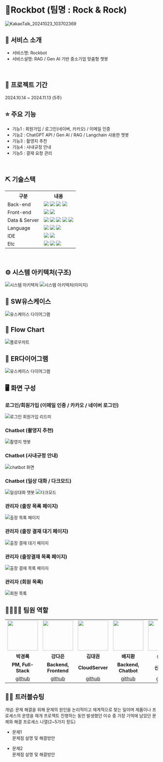 # 🤖Rockbot (팀명 : Rock & Rock)
![KakaoTalk_20241023_103702369](https://github.com/user-attachments/assets/ea16ca3f-5755-4bae-af91-fa01b51f959c)



## 👀 서비스 소개
* 서비스명: Rockbot
* 서비스설명: RAG / Gen AI 기반 중소기업 맞춤형 챗봇
<br>

## 📅 프로젝트 기간
2024.10.14 ~ 2024.11.13 (5주)
<br>

## ⭐ 주요 기능
* 기능1 : 회원가입 / 로그인(네이버, 카카오) / 이메일 인증
* 기능2 : ChatGPT API / Gen AI / RAG / Langchain 사용한 챗봇
* 기능3 : 촬영지 추천
* 기능4 : 사내규정 안내
* 기능5 : 결재 요청 관리
<br>

## ⛏ 기술스택
<table>
    <tr>
        <th>구분</th>
        <th>내용</th>
    </tr>
    <tr>
        <td>Back-end</td>
        <td>
            <img src="https://img.shields.io/badge/Spring Boot-6DB33F?style=for-the-badge&logo=Spring Boot&logoColor=white"/>
            <img src="https://img.shields.io/badge/Java-007396?style=for-the-badge&logo=java&logoColor=white"/> 
            <img src="https://img.shields.io/badge/Flask-000000?style=for-the-badge&logo=Flask&logoColor=white"/>
            <img src="https://img.shields.io/badge/Jwt-000000?style=for-the-badge&logo=JSONWebTokens&logoColor=white">
        </td>
    </tr>
    <tr>
        <td>Front-end</td>
        <td>
            <img src="https://img.shields.io/badge/React-61DAFB?style=for-the-badge&logo=React&logoColor=black">
            <img src="https://img.shields.io/badge/Node.js-339933?style=for-the-badge&logo=Node.js&logoColor=white"/> 
        </td>
    </tr>
    <tr>
        <td>Data & Server</td>
        <td>
            <img src="https://img.shields.io/badge/MySQL-4479A1?style=for-the-badge&logo=MySQL&logoColor=white"/> 
            <img src="https://img.shields.io/badge/Apache Tomcat 9.0-D22128?style=for-the-badge&logo=Apache Tomcat&logoColor=white"/> 
            <img src="https://img.shields.io/badge/Axios-007CE2?style=for-the-badge&logo=axios&logoColor=white" >
            <img src="https://img.shields.io/badge/Anaconda-44A833?style=for-the-badge&logo=Anaconda&logoColor=white"/>
            <img src="https://img.shields.io/badge/NGINX-009639?style=for-the-badge&logo=NGINX&logoColor=white"/> 
        </td>
    </tr>
    <tr>
        <td>Language</td>
        <td>
            <img src="https://img.shields.io/badge/Python-3776AB?style=for-the-badge&logo=Python&logoColor=white"/> 
            <img src="https://img.shields.io/badge/javascript-F7DF1E?style=for-the-badge&logo=javascript&logoColor=black">
            <img src="https://img.shields.io/badge/Java-007396?style=for-the-badge&logo=java&logoColor=white"/> 
        </td>
    </tr>
    <tr>
        <td>IDE</td>
        <td>
            <img src="https://img.shields.io/badge/VSCode-007ACC?style=for-the-adge&logo=VisualStudioCode&logoColor=white"/>
            <img src="https://img.shields.io/badge/Jupyter-F37626?style=for-the-badge&logo=Jupyter&logoColor=white"/>
        </td>
    </tr>
    <tr>
        <td>Etc</td>
        <td>
            <img src="https://img.shields.io/badge/Git-F05032?style=for-the-badge&logo=Git&logoColor=white"/>
            <img src="https://img.shields.io/badge/GitHub-181717?style=for-the-badge&logo=GitHub&logoColor=white"/>
            <img src="https://img.shields.io/badge/Docker-2496ED?style=for-the-badge&logo=docker&logoColor=white">
        </td>
    </tr>
</table>


<br>

## ⚙ 시스템 아키텍처(구조)
![시스템 아키텍처](https://github.com/user-attachments/assets/2fcf126e-feda-45c9-aa9c-cdd425b7aa4d)
![시스템 아키텍처(이미지)](https://github.com/user-attachments/assets/723cd7ff-6baf-43d0-a253-879d51cf4e1b)
<br>

## 📌 SW유스케이스
![유스케이스 다이어그램](https://github.com/user-attachments/assets/1b0b050c-0afc-4955-b57e-04ebabfd18c5)
<br>

## 📌 Flow Chart
![플로우차트](https://github.com/user-attachments/assets/77568ef7-f97c-4c94-8242-d6ca25a76ae9)
<br>

## 📌 ER다이어그램
![유스케이스 다이어그램](https://github.com/user-attachments/assets/68a4d907-eb58-40ed-98ba-ae8e44c65e3a)
<br>

## 🖥 화면 구성

### 로그인/회원가입 (이메일 인증 / 카카오 / 네이버 로그인)
![로그인 회원가입 리드미](https://github.com/user-attachments/assets/e1519c8f-d8b1-4b3d-8f81-5d18871ecfed)
<br>

### Chatbot (촬영지 추천)
![촬영지 챗봇](https://github.com/user-attachments/assets/6ef08126-f5b9-4bbd-b3ae-732ff0ec8958)
<br>

### Chatbot (사내규정 안내)
![chatbot 화면](https://github.com/user-attachments/assets/470063db-70bc-4267-80d0-7481ff54c6fb)
<br>

### Chatbot (일상 대화 / 다크모드)
![일상대화 챗봇](https://github.com/user-attachments/assets/cfe0cbda-9a87-40d9-a421-270348b2e5fd)
![다크모드](https://github.com/user-attachments/assets/a2aa15d0-30fe-4163-ac81-10ef6a606f1a)
<br>

### 관리자 (출장 목록 페이지)
![출장 목록 페이지](https://github.com/user-attachments/assets/05812df5-57cd-4ecc-b19b-01d499129d85)
<br>

### 관리자 (출장 결재 대기 페이지)
![출장 결재 대기 페이지](https://github.com/user-attachments/assets/5adfe7a0-9f8b-4202-81f5-bbeb21686650)
<br>

### 관리자 (출장결재 목록 페이지)
![출장 결재 목록 페이지](https://github.com/user-attachments/assets/efec1149-55f1-48ef-85cb-c4242864ac2a)
<br>

### 관리자 (회원 목록)
![회원 목록](https://github.com/user-attachments/assets/9247254b-1fe3-4965-8aec-e7aae4b840ce)
<br>

## 👨‍👩‍👦‍👦 팀원 역할
<table>
  <tr>
    <td align="center"><img src="https://item.kakaocdn.net/do/fd49574de6581aa2a91d82ff6adb6c0115b3f4e3c2033bfd702a321ec6eda72c" width="100" height="100"/></td>
    <td align="center"><img src="https://mb.ntdtv.kr/assets/uploads/2019/01/Screen-Shot-2019-01-08-at-4.31.55-PM-e1546932545978.png" width="100" height="100"/></td>
    <td align="center"><img src="https://mblogthumb-phinf.pstatic.net/20160127_177/krazymouse_1453865104404DjQIi_PNG/%C4%AB%C4%AB%BF%C0%C7%C1%B7%BB%C1%EE_%B6%F3%C0%CC%BE%F0.png?type=w2" width="100" height="100"/></td>
    <td align="center"><img src="https://i.pinimg.com/236x/ed/bb/53/edbb53d4f6dd710431c1140551404af9.jpg" width="100" height="100"/></td>
    <td align="center"><img src="https://pbs.twimg.com/media/B-n6uPYUUAAZSUx.png" width="100" height="100"/></td>
    <td align="center"><img src="https://pbs.twimg.com/media/B-n6uPYUUAAZSUx.png" width="100" height="100"/></td>
  </tr>
  <tr>
    <td align="center"><strong>박경록</strong></td>
    <td align="center"><strong>강다은</strong></td>
    <td align="center"><strong>김대권</strong></td>
    <td align="center"><strong>배지환</strong></td>
    <td align="center"><strong>송현주</strong></td>
    <td align="center"><strong>이영환</strong></td>
  </tr>
  <tr>
    <td align="center"><b>PM, Full-Stack</b></td>
    <td align="center"><b>Backend, Frontend</b></td>
    <td align="center"><b>CloudServer</b></td>
    <td align="center"><b>Backend, Chatbot</b></td>
    <td align="center"><b>산출문서</b></td>
    <td align="center"><b>DB</b></td>
  </tr>
  <tr>
    <td align="center"><a href="https://github.com/iwantkorean" target='_blank'>github</a></td>
    <td align="center"><a href="https://github.com/daaaaeun" target='_blank'>github</a></td>
    <td align="center"><a href="https://github.com/carpe456" target='_blank'>github</a></td>
    <td align="center"><a href="https://github.com/baejji1587" target='_blank'>github</a></td>
    <td align="center"><a href="https://github.com/ddung-ju" target='_blank'>github</a></td>
    <td align="center"><a href="https://github.com/Lee-younghwan95" target='_blank'>github</a></td>
  </tr>
</table>

## 🤾‍♂️ 트러블슈팅
개념: 문제 해결을 위해 문제의 원인을 논리적이고 체계적으로 찾는 일이며 제품이나 프로세스의 운영을 재개
프로젝트 진행하는 동안 발생했던 이슈 중 가장 기억에 남았던 문제와 해결 프로세스 나열(2~5가지 정도)
  
* 문제1<br>
 문제점 설명 및 해결방안
 
* 문제2<br>
 문제점 설명 및 해결방안
